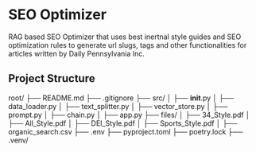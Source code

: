 # SEO Optimizer 
RAG based SEO Optimizer that uses best inertnal style guides and SEO optimization rules to generate url slugs, tags and other functionalities for articles written by Daily Pennsylvania Inc.

## Project Structure
root/
├── README.md
├── .gitignore
├── src/
│   ├── __init__.py
│   ├── data_loader.py
│   ├── text_splitter.py
│   ├── vector_store.py
│   ├── prompt.py
│   ├── chain.py
│   ├── app.py
├── files/
│   ├── 34_Style.pdf
│   ├── All_Style.pdf
│   ├── DEI_Style.pdf
│   ├── Sports_Style.pdf
│   ├── organic_search.csv
├── .env
├── pyproject.toml
├── poetry.lock
├── .venv/
